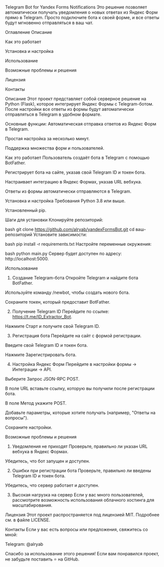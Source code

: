 Telegram Bot for Yandex Forms Notifications
Это решение позволяет автоматически получать уведомления о новых ответах из Яндекс Форм прямо в Telegram. Просто подключите бота к своей форме, и все ответы будут мгновенно отправляться в ваш чат.

Оглавление
Описание

Как это работает

Установка и настройка

Использование

Возможные проблемы и решения

Лицензия

Контакты

Описание
Этот проект представляет собой серверное решение на Python (Flask), которое интегрирует Яндекс Формы с Telegram-ботом. После настройки все ответы из формы будут автоматически отправляться в Telegram в удобном формате.

Основные функции:
Автоматическая отправка ответов из Яндекс Форм в Telegram.

Простая настройка за несколько минут.

Поддержка множества форм и пользователей.

Как это работает
Пользователь создаёт бота в Telegram с помощью BotFather.

Регистрирует бота на сайте, указав свой Telegram ID и токен бота.

Настраивает интеграцию в Яндекс Формах, указав URL вебхука.

Ответы из формы автоматически отправляются в Telegram.

Установка и настройка
Требования
Python 3.8 или выше.

Установленный pip.

Шаги для установки
Клонируйте репозиторий:

bash
git clone https://github.com/alryab/yandexFormsBot.git
cd ваш-репозиторий
Установите зависимости:

bash
pip install -r requirements.txt
Настройте переменные окружения:

bash
python main.py
Сервер будет доступен по адресу: http://localhost:5000.

Использование
1. Создание Telegram-бота
Откройте Telegram и найдите бота BotFather.

Используйте команду /newbot, чтобы создать нового бота.

Сохраните токен, который предоставит BotFather.

2. Получение Telegram ID
Перейдите по ссылке: https://t.me/ID_Extractor_Bot.

Нажмите Старт и получите свой Telegram ID.

3. Регистрация бота
Перейдите на сайт с формой регистрации.

Введите свой Telegram ID и токен бота.

Нажмите Зарегистрировать бота.

4. Настройка Яндекс Форм
Перейдите в настройки формы → Интеграции → API.

Выберите Запрос JSON-RPC POST.

В поле URL вставьте ссылку, которую вы получили после регистрации бота.

В поле Метод укажите POST.

Добавьте параметры, которые хотите получать (например, "Ответы на вопросы").

Сохраните настройки.

Возможные проблемы и решения
1. Уведомления не приходят
Проверьте, правильно ли указан URL вебхука в Яндекс Формах.

Убедитесь, что бот запущен и доступен.

2. Ошибки при регистрации бота
Проверьте, правильно ли введены Telegram ID и токен бота.

Убедитесь, что сервер работает и доступен.

3. Высокая нагрузка на сервер
Если у вас много пользователей, рассмотрите возможность использования облачного хостинга для масштабирования.

Лицензия
Этот проект распространяется под лицензией MIT. Подробнее см. в файле LICENSE.

Контакты
Если у вас есть вопросы или предложения, свяжитесь со мной:

Telegram: @alryab

Спасибо за использование этого решения!
Если вам понравился проект, не забудьте поставить ⭐️ на GitHub.